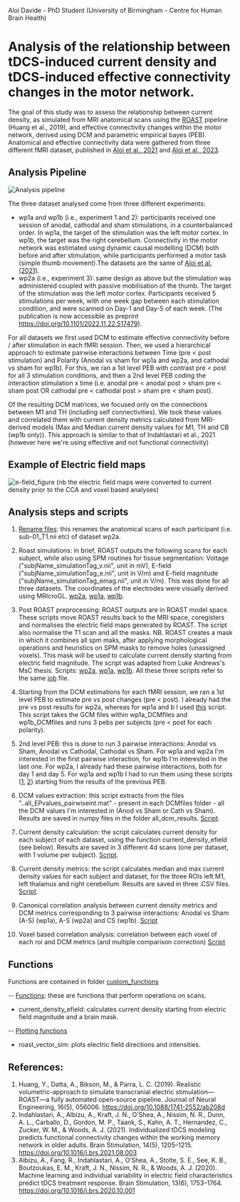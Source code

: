 Aloi Davide - PhD Student (University of Birmingham - Centre for Human Brain Health)

# Analysis of the relationship between tDCS-induced current density and tDCS-induced effective connectivity changes in the motor network.

The goal of this study was to assess the relationship between current density, as simulated from MRI anatomical scans using the [ROAST](https://github.com/andypotatohy/roast#5-outputs-of-roast-software) pipeline (Huang et al., 2019), and effective connectivity changes within the motor network, derived using DCM and parametric empirical bayes (PEB). Anatomical and effective connectivity data were gathered from three different fMRI dataset, published in [Aloi et al., 2021](https://www.sciencedirect.com/science/article/pii/S1053811921010533?via%3Dihub) and [Aloi et al., 2023](https://www.sciencedirect.com/science/article/pii/S1053811923002963?via%3Dihub).

## Analysis Pipeline
![Analysis pipeline](https://github.com/davide-aloi/wp1_2_roast/blob/main/figures/exp%20diagram%20wp1%20-%20Page%201.png)


The three dataset analysed come from three different experiments: 
- wp1a and wp1b (i.e., experiment 1 and 2): participants received one session of anodal, cathodal and sham stimulations, in a counterbalanced order. In wp1a, the target of the stimulation was the left motor cortex. In wp1b, the target was the right cerebellum. Connectivity in the motor network was estimated using dynamic causal modelling (DCM) both before and after stimulation, while participants performed a motor task (simple thumb movement).The datasets are the same of [Aloi et al. (2021)](https://www.sciencedirect.com/science/article/pii/S1053811921010533?via%3Dihub).
- wp2a (i.e., experiment 3): same design as above but the stimulation was administered coupled with passive mobilisation of the thumb. The target of the stimulation was the left motor cortex. Participants received 5 stimulations per week, with one week gap between each stimulation condition, and were scanned on Day-1 and Day-5 of each week. (The publication is now accessible as preprint https://doi.org/10.1101/2022.11.22.517479). 

For all datasets we first used DCM to estimate effective connectivity before / after stimulation in each fMRI session. Then, we used a hierarchical approach to estimate pairwise interactions between Time (pre < post stimulation) and Polarity (Anodal vs sham for wp1a and wp2a, and cathodal vs sham for wp1b). For this, we ran a 1st level PEB with contrast pre < post for all 3 stimulation conditions, and then a 2nd level PEB coding the interaction stimulation x time (i.e. anodal pre < anodal post > sham pre < sham post OR cathodal pre < cathodal post > sham pre < sham post).

Of the resulting DCM matrices, we focused only on the connections between M1 and TH (including self connectivities). We took these values and correlated them with current density metrics calculated from MRI-derived models (Max and Median current density values for M1, TH and CB (wp1b only)). This approach is similar to that of Indahlastari et al., 2021 (however here we're using effective and not functional connectivity)



## Example of Electric field maps
![e-field_figure](https://user-images.githubusercontent.com/4202630/149754221-386e4582-4a39-4723-8e4f-cd94f999f839.png)
(nb the electric field maps were converted to current density prior to the CCA and voxel based analyses)

## Analysis steps and scripts

1) [Rename files](https://github.com/Davi93/wp1_2_roast/blob/main/wp2a_roast_1_rename_scans.py): this renames the anatomical scans of each participant (i.e. sub-01_T1.nii etc) of dataset wp2a. 
2) Roast simulations: in brief, ROAST outputs the following scans for each subject, while also using SPM routines for tissue segmentation: Voltage ("subjName_simulationTag_v.nii", unit in mV), E-field ("subjName_simulationTag_e.nii", unit in V/m) and E-field magnitude ("subjName_simulationTag_emag.nii", unit in V/m). This was done for all three datasets. The coordinates of the electrodes were visually derived using MRIcroGL. [wp2a](https://github.com/Davi93/wp1_2_roast/blob/main/wp2a_roast_2_roast_simulation.m), [wp1a](https://github.com/Davi93/wp1_2_roast/blob/main/wp1a_roast_2_roast_simulation.m), [wp1b](https://github.com/Davi93/wp1_2_roast/blob/main/wp1b_roast_2_roast_simulation.m). 

3) Post ROAST preprocessing: ROAST outputs are in ROAST model space. These scripts move ROAST results back to the MRI space, coregisters and normalises the electric field maps generated by ROAST. The script also normalise the T1 scan and all the masks. NB. ROAST creates a mask in which it combines all spm maks, after applying morphological operations and heuristics on SPM masks to remove holes (unassigned voxels). This mask will be used to calculate current density starting from electric field magnitude. The script was adapted from Luke Andrews's MsC thesis. Scripts: [wp2a](https://github.com/Davi93/wp1_2_roast/blob/main/wp2a_roast_3_post_roast_preprocessing.m), [wp1a](https://github.com/Davi93/wp1_2_roast/blob/main/wp1a_roast_3_post_roast_preprocessing.m), [wp1b](https://github.com/Davi93/wp1_2_roast/blob/main/wp1b_roast_3_post_roast_preprocessing.m). All these three scripts refer to the same [job](https://github.com/Davi93/wp1_2_roast/blob/main/wp2a_roast_3_post_roast_preprocessing_job.m) file.
4) Starting from the DCM estimations for each fMRI session, we ran a 1st level PEB to estimate pre vs post changes (pre < post). I already had the pre vs post results for wp2a, whereas for wp1a and b I used [this](https://github.com/Davi93/wp1_2_roast/blob/main/wp1a_roast_4_1_run_and_extract_single_dcms.m) script. This script takes the GCM files within wp1a_DCMfiles and wp1b_DCMfiles and runs 3 pebs per subjects (pre < post for each polarity).
5) 2nd level PEB: this is done to run 3 pairwise interactions: Anodal vs Sham, Anodal vs Cathodal, Cathodal vs Sham. For wp1a and wp2a I'm interested in the first pairwise interaction, for wp1b I'm interested in the last one. For wp2a, I already had these pairwise interactions, both for day 1 and day 5. For wp1a and wp1b I had to run them using these scripts ([1](https://github.com/Davi93/wp1_2_roast/blob/main/wp1a_roast_4_3_run_pairwise_int.m), [2](https://github.com/Davi93/wp1_2_roast/blob/main/wp1b_roast_4_3_run_pairwise_int.m)) starting from the results of the previous PEB. 
6) DCM values extraction: this script extracts from the files "..all_EPvalues_pairwiseint.mat" - present in each DCMfiles folder - all the DCM values I'm interested in (Anod vs Sham or Cath vs Sham). Results are saved in numpy files in the folder all_dcm_results. [Script](https://github.com/Davi93/wp1_2_roast/blob/main/wp_all_4_3_DCM_matrices_extraction_pairwiseint.ipynb).
7) Current density calculation: the script calculates current density for each subject of each dataset, using the function current_density_efield (see below). Results are saved in 3 different 4d scans (one per dataset, with 1 volume per subject). [Script](https://github.com/Davi93/wp1_2_roast/blob/main/wp_all_6_current_density_calculation.ipynb).
8) Current density metrics: the script calculates median and max current density values for each subject and dataset, for the three ROIs left M1, left thalamus and right cerebellum. Results are saved in three .CSV files. [Script](https://github.com/Davi93/wp1_2_roast/blob/main/wp_all_7_current_density_metrics.ipynb).
9) Canonical correlation analysis between current density metrics and DCM metrics corresponding to 3 pairwise interactions: Anodal vs Sham (A-S) (wp1a), A-S (wp2a) and CS (wp1b). [Script](https://github.com/Davi93/wp1_2_roast/blob/main/wp_all_8_current_density_cor_pairwise_interactions.ipynb)
10) Voxel based correlation analysis: correlation between each voxel of each roi and DCM metrics (and multiple comparison correction) [Script](https://github.com/Davi93/wp1_2_roast/blob/main/wp_all_cor_cd_dcm.ipynb)

## Functions
Functions are contained in folder [custom_functions](https://github.com/Davi93/wp1_2_roast/tree/main/custom_functions)

-- [Functions](https://github.com/Davi93/wp1_2_roast/blob/main/custom_functions/maps_functions.py): these are functions that perform operations on scans.
- current_density_efield: calculates current density starting from electric field magnitude and a brain mask. 

-- [Plotting functions](https://github.com/Davi93/wp1_2_roast/blob/main/custom_functions/plotting_functions.py)
- roast_vector_sim: plots electric field directions and intensities. 


## References:
1) Huang, Y., Datta, A., Bikson, M., & Parra, L. C. (2019). Realistic volumetric-approach to simulate transcranial electric stimulation—ROAST—a fully automated open-source pipeline. Journal of Neural Engineering, 16(5), 056006. https://doi.org/10.1088/1741-2552/ab208d
2) Indahlastari, A., Albizu, A., Kraft, J. N., O’Shea, A., Nissim, N. R., Dunn, A. L., Carballo, D., Gordon, M. P., Taank, S., Kahn, A. T., Hernandez, C., Zucker, W. M., & Woods, A. J. (2021). Individualized tDCS modeling predicts functional connectivity changes within the working memory network in older adults. Brain Stimulation, 14(5), 1205–1215. https://doi.org/10.1016/j.brs.2021.08.003
3) Albizu, A., Fang, R., Indahlastari, A., O’Shea, A., Stolte, S. E., See, K. B., Boutzoukas, E. M., Kraft, J. N., Nissim, N. R., & Woods, A. J. (2020). Machine learning and individual variability in electric field characteristics predict tDCS treatment response. Brain Stimulation, 13(6), 1753–1764. https://doi.org/10.1016/j.brs.2020.10.001

